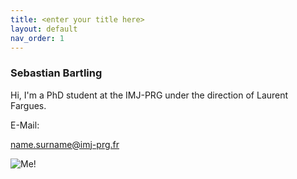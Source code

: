 ```yaml
---
title: <enter your title here>
layout: default
nav_order: 1
---
```

  
### Sebastian Bartling
  
Hi, I'm a PhD student at the IMJ-PRG under the direction of Laurent Fargues.
  
E-Mail:
  
name.surname@imj-prg.fr
  
![Me!](/assets/images/257360896_606419187176947_5374486984023981324_n.jpg "Me")
